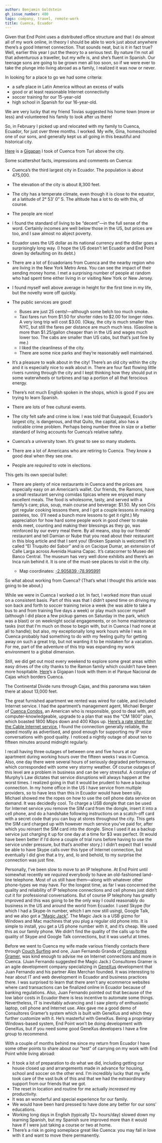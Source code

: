 ```yaml
---
author: Benjamin Goldstein
gh_issue_number: 480
tags: company, travel, remote-work
title: Cuenca, Ecuador
---
```


Given that End Point uses a distributed office structure and that I do almost all of my work online, in theory I should be able to work just about anywhere there’s a good Internet connection. That sounds neat, but is it in fact true? Well, earlier this year I put the theory to a serious test. By nature I’m not all that adventurous a traveller, but my wife is, and she’s fluent in Spanish. Our teenage sons are going to be grown men all too soon, so if we were ever to take the plunge into living abroad as a family, I realized it was now or never.

In looking for a place to go we had some criteria:

- a safe place in Latin America without an excess of walls
- good or at least reasonable Internet connectivity
- soccer training for our 15-year-old
- high school in Spanish for our 16-year-old.

We are very lucky that my friend Tovias suggested his home town (more or less) and volunteered his family to look after us there!

So, in February I picked up and relocated with my family to Cuenca, Ecuador, for just over three months. I worked. My wife, Gina, homeschooled one of our sons, and generally kept us all going in this beautiful and historical city.

[Here](http://www.gigapan.com/gigapans/71047/snapshots/226652,226657,226662,198102/) is a [Gigapan](http://www.gigapan.org/) I took of Cuenca from Turi above the city.

Some scattershot facts, impressions and comments on Cuenca:

- Cuenca’s the third largest city in Ecuador. The population is about 475,000.
- The elevation of the city is about 8,300 feet.
- The city has a temperate climate, even though it is close to the equator, at a latitude of 2° 53’ 0” S. The altitude has a lot to do with this, of course.
- The people are nice!
- I found the standard of living to be “decent”—in the full sense of the word. Certainly incomes are well below those in the US, but prices are too, and I saw almost no abject poverty.
- Ecuador uses the US dollar as its national currency and the dollar goes a surprisingly long way. (I hope the US doesn’t let Ecuador and End Point down by defaulting on its debt.)
- There are a lot of Ecuadorians from Cuenca and the nearby region who are living in the New York Metro Area. You can see the impact of their sending money home. I met a surprising number of people at random who had spent time either living in or visiting New York or New Jersey.
- I found myself well above average in height for the first time in my life, but the novelty wore off quickly.
- The public services are good!

    - Buses are just 25 cents!—​although some belch too much smoke.
    - Taxi fares run from $1.50 for shorter rides to $2.00 for longer rides. A very long trip will cost $3.00. (Okay, the city is much smaller than NYC, but still the fares per distance are much much less. (Gasoline is more than $1.25/gallon cheaper than in the US and wages much lower too. The cabs are smaller than US cabs, but that’s just fine by me.)
    - I liked the cleanliness of the city.
    - There are some nice parks and they’re reasonably well maintained.

- It’s a pleasure to walk about in the city! There’s an old city within the city and it is especially nice to walk about in. There are four fast flowing little rivers running through the city and I kept thinking how they should put in some waterwheels or turbines and tap a portion of all that ferocious energy.
- There’s not much English spoken in the shops, which is good if you are trying to learn Spanish.
- There are lots of free cultural events.
- The city felt safe and crime is low. I was told that Guayaquil, Ecuador’s largest city, is dangerous, and that Quito, the capital, also has a noticable crime problem. Perhaps being number three in size or a better standard of living accounts for Cuenca’s relative safety.
- Cuenca’s a university town. It’s great to see so many students.
- There are a lot of Americans who are retiring to Cuenca. They know a good deal when they see one.
- People are *required* to vote in elections.

This gets its own special bullet:

- There are plenty of nice restaurants in Cuenca and the prices are especially easy on an American’s wallet. Our friends, the Ramons, have a small restaurant serving comidas tipicas where we enjoyed many excellent meals. The food is wholesome, tasty, and served with a family’s care; plus, soup, main course and beverage: $1.50. My son Cris got regular cooking lessons there, and I got a couple lessons in making pasteles, too. (I’ll need a bunch more lessons to get it right.) My appreciation for how hard some people work in good cheer to make ends meet, counting and making their blessings as they go, was reinforced by our every meal there. By all means, stop by our friends’ restaurant and tell Damian or Nube that you read about their restaurant in this blog article and that I sent you! (Broken Spanish is welcome!) It’s called “El Truquito del Sabor” and is on Cacique Dumar, an extension of Calle Larga across Avenida Huaina Capac. It’s catacorner to Museo del Banco Central. The museum has very well done exhibits and there’s an Inca ruin behind it. It is one of the must-see places to visit in the city.

    - Map coordinates: [-2.905839,-78.995991](https://www.google.com/maps?q=-2.905839,-78.995991&hl=en&sll=37.0625,-95.677068&sspn=57.641503,55.371094&z=17)

So what about working from Cuenca? (That’s what I thought this article was going to be about.)

While we were in Cuenca I worked *a lot*. In fact, I worked *more* than usual on a consistent basis. Part of this was that I didn’t spend time on driving my son back and forth to soccer training twice a week (he was able to take a bus to and from training five days a week) or play much soccer myself (although I did place a few pickup games on Saturday in the park, which was a blast) or on weeknight social engagements, or on home maintenance tasks (not that I’m much on those to begin with, but in Cuenca I had none at all to handle); but also, my exceptionally long work hours while I was in Cuenca probably had something to do with my feeling guilty for getting away on such a great trip, but not wanting it to be mistaken for a vacation. For me, part of the adventure of this trip was expanding my work environment to a global dimension.

Still, we did get out most every weekend to explore some great areas within easy drives of the city thanks to the Ramon family which couldn’t have been more hospitable. [Here](http://www.gigapan.com/gigapans/71659/)’s a Gigapan I took with them in el Parque Nacional de Cajas which borders Cuenca.

The Continental Divide runs through Cajas, and this panorama was taken there at about 13,000 feet.

The great furnished apartment we rented was wired for cable, and included Internet service. I had the apartment’s management agent, Michael Berger of [Cuenca Condos](http://www.cuencacondos.com/), an American who is responsible, good to deal with, and computer-knowledgeable, upgrade to a plan that was the “CM 1800” plan, which boasted 1800 Mbps down and 400 Kbps up. [Here’s a rate sheet for the Cable Internet service.](https://gringosabroad.com/wp-content/uploads/2010/11/TVCable.jpg) I found the connection generally reliable, the speed mostly as advertised, and good enough for supporting my IP voice conversations with good quality. I noticed a nightly outage of about ten to fifteen minutes around midnight regularly.

I recall having three outages of between one and five hours at our apartment during working hours over the fifteen weeks I was in Cuenca. Also, one day there were several hours of seriously degraded performance, which corresponded with some very stormy weather. Of course outages of this level are a problem in business and can be very stressful. A corollary of Murphy’s Law dictates that service disruptions will always happen at the worst times. I realized going in that it would be prudent to have a backup connection. In my home office in the US I have service from multiple providers, so to have less than this in Ecuador would have been silly. Michael showed me the ropes on how to use the cell phone data service on demand. It was decidedly cool. To charge a USB dongle that can be used for Internet service you remove the SIM card from the dongle, insert it into a cell phone, and do a handshake following instructions on a scatch-off card with a secret code that you can buy at stores throughout the city. This gets the SIM card charged up with however much service you’ve paid for, after which you reinsert the SIM card into the dongle. Since I used it as a backup service just charging it up for one day at a time for $3 was perfect. (It would have been better if I’d done a couple of trial runs before having to use the service under pressure, but that’s another story.) I didn’t expect that I would be able to have Skype calls over this type of Internet connection, but eventually I did give that a try, and, lo and behold, to my surprise the connection was just fine.

Personally, I’ve been slow to move to an IP telephone. At End Point until somewhat recently we *required* everybody to have an old-fashioned land-line telephone. Most of us still have them—along with whatever other phone-types we may have. For the longest time, as far I was concerned the quality and reliability of IP telephone connections and cell phones just didn’t cut it for professional conversations. But of course IP telephony has greatly improved and this was going to be the only way I could reasonably do business in the US and around the world from Ecuador. I used Skype (for which I had a Skype-In number, which I am now still using), Google Talk, and we also got a [“Magic Jack”](http://www.magicjack.com/). The Magic Jack is a USB gizmo for Windows and Mac machines that you plug a regular old phone into. It is simple to install, you get a US phone number with it, and it’s cheap. We used this as our family phone. We didn’t find the quality of the calls up to the quality of Skype and Google Talk connections, but it was useful at times.

Before we went to Cuenca my wife made various friendly contacts there through [Couch Surfing](https://www.couchsurfing.com/) and one, Juan Fernando Granda of [Consultores Gramer](https://web.archive.org/web/20110825050203/http://www.gramerconsultores.com/), was kind enough to advise me on Internet connections and more in Cuenca. (Juan Fernando suggested the Magic Jack.) Consultores Gramer is an agile development company specializing in [GeneXus](https://en.wikipedia.org/wiki/GeneXus) development that Juan Fernando and his partner Alex Merchan founded. It was interesting to hear about IT and web development in Ecuador and business practices there. I was surprised to learn that there aren’t any ecommerce websites where card transactions can be finalized online in Ecuador because of banking regulations. Also, Juan Fernando pointed out that because of the low labor costs in Ecuador there is less incentive to automate some things. Nevertheless, IT is inevitably advancing and I saw plenty of enthusiastic laptop, cell phone and Internet use. Alex gave me a good demo of Consultores Gramer’s system which is built with GeneXus and which they further customize with it. He’s masterful with GeneXus. Being a proprietary Windows-based system, End Point won’t be doing development with GeneXus, but if you need some good GeneXus developers I have a fine group to recommend.

With a couple of months behind me since my return from Ecuador I have some other points to share about our “test” of carrying on my work with End Point while living abroad:

- It took a lot of preparation to do what we did, including getting our house closed up and arrangements made in advance for housing, school and soccer on the other end. I’m incredibly lucky that my wife took care of the vast bulk of this and that we had the extraordinary support from our friends that we got.
- The reset in location and routine for me actually *increased* my productivity.
- It was an wonderful and special experience for our family.
- We would have been hard pressed to have done any better for our sons’ educations.
- Working long days in English (typically 12+ hours/day) slowed down my learning Spanish, but my Spanish sure improved more than it would have if I were just taking a course or two at home.
- There’s a risk in going someplace great like Cuenca: you may fall in love with it and want to move there permanently.
